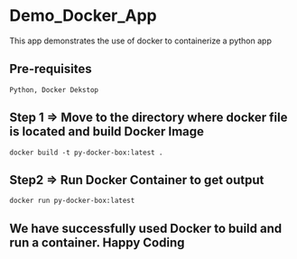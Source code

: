 # Demo_Docker_App
This app demonstrates the use of docker to containerize a python app

## Pre-requisites 
```
Python, Docker Dekstop
```

## Step 1 => Move to the directory where docker file is located and build Docker Image
```
docker build -t py-docker-box:latest .
```
## Step2 => Run Docker Container to get output

```
docker run py-docker-box:latest
```

## We have successfully used Docker to build and run a container. Happy Coding
